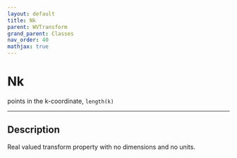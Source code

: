 ```yaml
---
layout: default
title: Nk
parent: WVTransform
grand_parent: Classes
nav_order: 40
mathjax: true
---
```


#  Nk

points in the k-coordinate, `length(k)`


---

## Description
Real valued transform property with no dimensions and no units.

